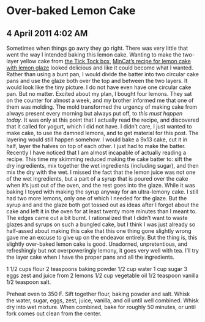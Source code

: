 # Over-baked Lemon Cake
## 4 April 2011 4:02 AM

Sometimes when things go awry they go right. There was very little that went the way I intended baking this lemon cake. Wanting to make the two-layer yellow cake from [the Tick Tock box][1], [MinCat’s recipe for lemon cake with lemon glaze][2] looked delicious and like it could become what I wanted. Rather than using a bunt pan, I would divide the batter into two circular cake pans and use the glaze both over the top and between the two layers. It would look like the tiny picture. I do not have even have one circular cake pan. But no matter. Excited about my plan, I bought four lemons. They sat on the counter for almost a week, and my brother informed me that one of them was molding. The mold transformed the urgency of making cake from always present every morning but always put off, to _this must happen today_. It was only at this point that I actually read the recipe, and discovered that it called for yogurt, which I did not have. I didn’t care, I just wanted to make cake, to use the damned lemons, and to get material for this post. The layering would still happen somehow. I would bake a 9x13 cake, cut it in half, layer the halves on top of each other. I just had to make the batter. Recently I have noticed that I am almost incapable of actually reading a recipe. This time my skimming reduced making the cake batter to: sift the dry ingredients, mix together the wet ingredients (including sugar), and then mix the dry with the wet. I missed the fact that the lemon juice was not one of the wet ingredients, but a part of a syrup that is poured over the cake when it’s just out of the oven, and the rest goes into the glaze. While it was baking I toyed with making the syrup anyway for an ultra-lemony cake. I still had two more lemons, only one of which I needed for the glaze. But the syrup and and the glaze both got tossed out as ideas after I forgot about the cake and left it in the oven for at least twenty more minutes than I meant to. The edges came out a bit burnt. I rationalized that I didn’t want to waste glazes and syrups on such a bungled cake, but I think I was just already so half-assed about making this cake that this one thing gone slightly wrong gave me an excuse to give up on the endeavor entirely. But the thing is, this slightly over-baked lemon cake is good. Unadorned, unpretentious, and refreshingly but not overpoweringly lemony, it goes very well with tea. I’ll try the layer cake when I have the proper pans and all the ingredients.



1 1/2 cups flour
2 teaspoons baking powder
1/2 cup water
1 cup sugar
3 eggs
zest and juice from 2 lemons
1/2 cup vegetable oil
1/2 teaspoon vanilla
1/2 teaspoon salt.

Preheat oven to 350 F. Sift together flour, baking powder and salt. Whisk the water, sugar, eggs, zest, juice, vanilla, and oil until well combined. Whisk dry into wet mixture. When combined, bake for roughly 50 minutes, or until fork comes out clean from the center.

   [1]: http://sometimestheycook.blogspot.com/2011/03/rooibos.html
   [2]: http://kittyinthekitchen.blogspot.com/2011/03/lemon-pound-cake-with-lemon-glaze.html
